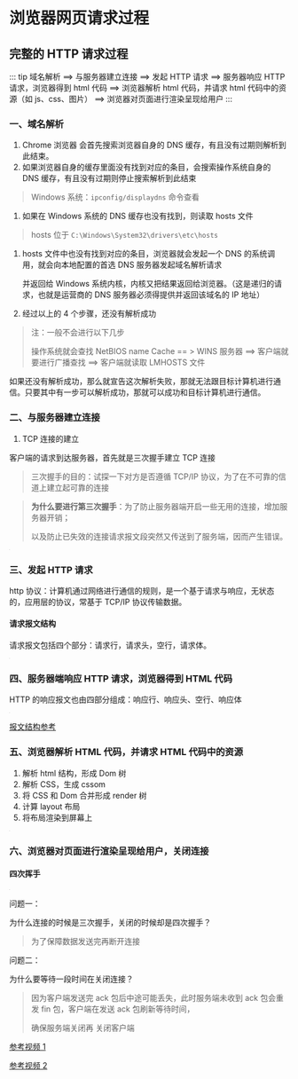 # 浏览器网页请求过程

##  完整的 HTTP 请求过程

::: tip
域名解析 ==> 与服务器建立连接 ==> 发起 HTTP 请求 ==> 服务器响应 HTTP 请求，浏览器得到 html 代码 ==> 浏览器解析 html 代码，并请求 html 代码中的资源（如 js、css、图片） ==> 浏览器对页面进行渲染呈现给用户
:::
###  一、域名解析

1. Chrome 浏览器 会首先搜索浏览器自身的 DNS 缓存，有且没有过期则解析到此结束。
2. 如果浏览器自身的缓存里面没有找到对应的条目，会搜索操作系统自身的 DNS 缓存，有且没有过期则停止搜索解析到此结束

> Windows 系统：`ipconfig/displaydns` 命令查看

1. 如果在 Windows 系统的 DNS 缓存也没有找到，则读取 hosts 文件

> hosts 位于 `‪C:\Windows\System32\drivers\etc\hosts`

1. hosts 文件中也没有找到对应的条目，浏览器就会发起一个 DNS 的系统调用，就会向本地配置的首选 DNS 服务器发起域名解析请求

   并返回给 Windows 系统内核，内核又把结果返回给浏览器。（这是递归的请求，也就是运营商的 DNS 服务器必须得提供并返回该域名的 IP 地址）

2. 经过以上的 4 个步骤，还没有解析成功

> 注：一般不会进行以下几步
>
> 操作系统就会查找 NetBIOS name Cache == > WINS 服务器 ==> 客户端就要进行广播查找 ==> 客户端就读取 LMHOSTS 文件

如果还没有解析成功，那么就宣告这次解析失败，那就无法跟目标计算机进行通信。只要其中有一步可以解析成功，那就可以成功和目标计算机进行通信。

###  二、与服务器建立连接

1. TCP 连接的建立

客户端的请求到达服务器，首先就是三次握手建立 TCP 连接

> 三次握手的目的：试探一下对方是否遵循 TCP/IP 协议，为了在不可靠的信道上建立起可靠的连接

> **为什么要进行第三次握手**：为了防止服务器端开启一些无用的连接，增加服务器开销；
>
> 以及防止已失效的连接请求报文段突然又传送到了服务端，因而产生错误。

![img](data:image/gif;base64,R0lGODdhAQABAPAAAMPDwwAAACwAAAAAAQABAAACAkQBADs=)

### 三、发起 HTTP 请求

http 协议：计算机通过网络进行通信的规则，是一个基于请求与响应，无状态的，应用层的协议，常基于 TCP/IP 协议传输数据。

####  请求报文结构

请求报文包括四个部分：请求行，请求头，空行，请求体。

![img](data:image/gif;base64,R0lGODdhAQABAPAAAMPDwwAAACwAAAAAAQABAAACAkQBADs=)

###   四、服务器端响应 HTTP 请求，浏览器得到 HTML 代码

HTTP 的响应报文也由四部分组成：响应行、响应头、空行、响应体

![img](data:image/gif;base64,R0lGODdhAQABAPAAAMPDwwAAACwAAAAAAQABAAACAkQBADs=)

[报文结构参考](https://blog.csdn.net/lyn_00/article/details/84953763)

###  五、浏览器解析 HTML 代码，并请求 HTML 代码中的资源

1. 解析 html 结构，形成 Dom 树
2. 解析 CSS，生成 cssom
3. 将 CSS 和 Dom 合并形成 render 树
4. 计算 layout 布局
5. 将布局渲染到屏幕上

![img](data:image/gif;base64,R0lGODdhAQABAPAAAMPDwwAAACwAAAAAAQABAAACAkQBADs=)

### 六、浏览器对页面进行渲染呈现给用户，关闭连接

#### 四次挥手

![img](data:image/gif;base64,R0lGODdhAQABAPAAAMPDwwAAACwAAAAAAQABAAACAkQBADs=)

问题一：

为什么连接的时候是三次握手，关闭的时候却是四次握手？

> 为了保障数据发送完再断开连接

问题二：

为什么要等待一段时间在关闭连接？

> 因为客户端发送完 ack 包后中途可能丢失，此时服务端未收到 ack 包会重发 fin 包，客户端在发送 ack 包刷新等待时间，
>
> 确保服务端关闭再 关闭客户端

[参考视频 1](https://www.bilibili.com/video/BV1kV411j7hA?from=search&seid=11094337157520488587)

[参考视频 2](https://www.bilibili.com/video/BV1BV411a72M?from=search&seid=4937986881420888725)

